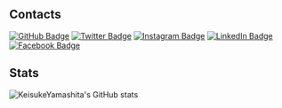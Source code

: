 ## Contacts

[![GitHub Badge](https://img.shields.io/badge/-GitHub-000?style=flat&logo=Github&logoColor=white)](https://github.com/KeisukeYamashita)
[![Twitter Badge](https://img.shields.io/badge/-Twitter-1ca0f1?style=flat-square&logo=twitter&logoColor=white&link=https://twitter.com/_k_e_k_e)](https://twitter.com/_k_e_k_e)
[![Instagram Badge](https://img.shields.io/badge/-Instagram-e4405f?style=flat-square&logo=instagram&logoColor=white&link=https://twitter.com/_k_e_k_e)](https://www.instagram.com/1995yamashita/)
[![LinkedIn Badge](https://img.shields.io/badge/-LinkedIn-0077b5?style=flat-square&logo=linkedin&logoColor=white&link=https://twitter.com/_k_e_k_e)](https://www.instagram.com/1995yamashita/)
[![Facebook Badge](https://img.shields.io/badge/-Facebook-1877f2?style=flat-square&logo=facebook&logoColor=white&link=https://twitter.com/_k_e_k_e)](https://www.instagram.com/1995yamashita/)


## Stats

![KeisukeYamashita's GitHub stats](https://github-readme-stats.vercel.app/api?username=KeisukeYamashita)
